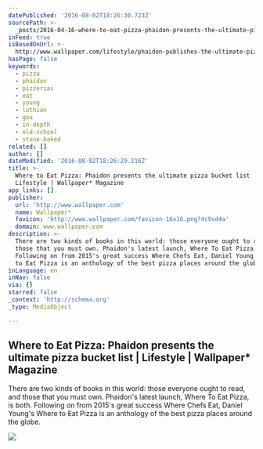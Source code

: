 ```yaml
---
datePublished: '2016-08-02T18:26:30.723Z'
sourcePath: >-
  _posts/2016-04-16-where-to-eat-pizza-phaidon-presents-the-ultimate-pizza-buck.md
inFeed: true
isBasedOnUrl: >-
  http://www.wallpaper.com/lifestyle/phaidon-publishes-the-ultimate-pizza-bucket-list-where-to-eat-pizza
hasPage: false
keywords:
  - pizza
  - phaidon
  - pizzerias
  - eat
  - young
  - lothian
  - goa
  - in-depth
  - old-school
  - stone-baked
related: []
author: []
dateModified: '2016-08-02T18:26:29.216Z'
title: >-
  Where to Eat Pizza: Phaidon presents the ultimate pizza bucket list |
  Lifestyle | Wallpaper* Magazine
app_links: []
publisher:
  url: 'http://www.wallpaper.com'
  name: Wallpaper*
  favicon: 'http://www.wallpaper.com/favicon-16x16.png?4c9cd4a'
  domain: www.wallpaper.com
description: >-
  There are two kinds of books in this world: those everyone ought to read, and
  those that you must own. Phaidon's latest launch, Where To Eat Pizza, is both.
  Following on from 2015's great success Where Chefs Eat, Daniel Young's Where
  to Eat Pizza is an anthology of the best pizza places around the globe.
inLanguage: en
inNav: false
via: {}
starred: false
_context: 'http://schema.org'
_type: MediaObject

---
```

<article style=""><h1>Where to Eat Pizza: Phaidon presents the ultimate pizza bucket list | Lifestyle | Wallpaper* Magazine</h1><p>There are two kinds of books in this world: those everyone ought to read, and those that you must own. Phaidon's latest launch, Where To Eat Pizza, is both. Following on from 2015's great success Where Chefs Eat, Daniel Young's Where to Eat Pizza is an anthology of the best pizza places around the globe.</p><img src="http://cdn.wallpaper.com/main/2016/03/wheretoeatpizza_p.jpg" /></article>